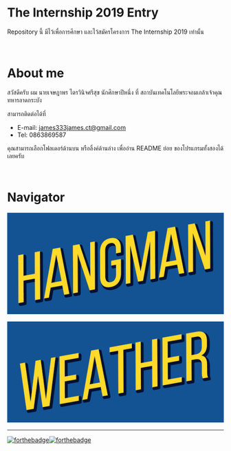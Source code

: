 # The Internship 2019 Entry

Repository นี้ มีไว้เพื่อการศึกษา และไว้สมัครโครงการ The Internship 2019 เท่านั้น

<br>

# About me

สวัสดีครับ ผม นายเจษฎาพร ไตรวินิจศรีสุข นักศึกษาปีหนึ่ง ที่ สถาบันเทคโนโลยีพระจอมเกล้าเจ้าคุณทหารลาดกระบัง<br>

สามารถติดต่อได้ที่

- E-mail: james333james.ct@gmail.com
- Tel: 0863869587

คุณสามารถเลือกโฟลเดอร์ด้านบน หรือลิ้งค์ด้านล่าง เพื่ออ่าน README ย่อย ของโปรแกรมทั้งสองได้เลยครับ

<br>

# Navigator

[![Click for Hangman folder](https://raw.githubusercontent.com/hashtagSELFIE/The-Internship-2019-entry/master/images/hangman.png)](https://github.com/hashtagSELFIE/The-Internship-2019-entry/tree/master/hangman)

[![Click for Weather folder](https://raw.githubusercontent.com/hashtagSELFIE/The-Internship-2019-entry/master/images/weather.png)](https://github.com/hashtagSELFIE/The-Internship-2019-entry/tree/master/weather)

--------------------------------------------------------------------------------

[![forthebadge](https://forthebadge.com/images/badges/built-with-love.svg)](https://forthebadge.com)[![forthebadge](https://forthebadge.com/images/badges/made-with-python.svg)](https://forthebadge.com)

